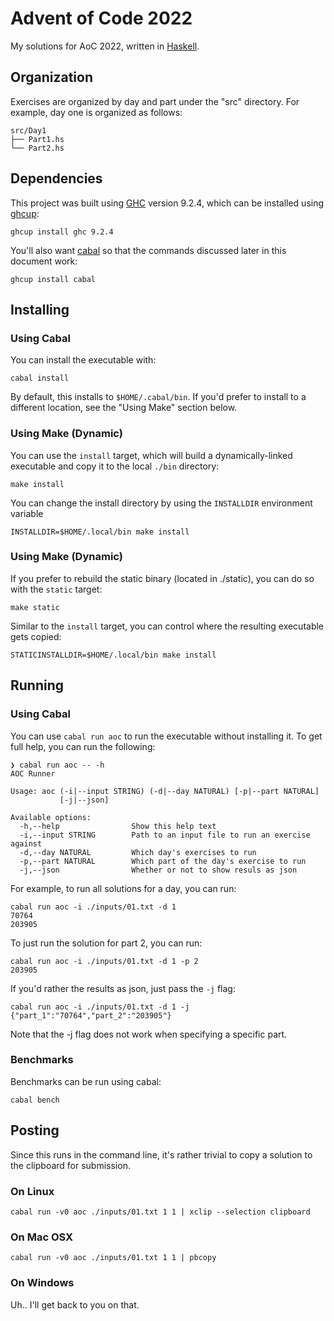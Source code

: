 # Advent of Code 2022
My solutions for AoC 2022, written in [Haskell](https://www.haskell.org/). 

## Organization
Exercises are organized by day and part under the "src" directory. For
example, day one is organized as follows:

    src/Day1
    ├── Part1.hs
    └── Part2.hs


## Dependencies
This project was built using [GHC](https://www.haskell.org/ghc/) version 9.2.4, which can be installed using [ghcup](https://www.haskell.org/ghcup/):

```
ghcup install ghc 9.2.4
```

You'll also want [cabal](https://www.haskell.org/cabal/) so that the commands discussed later in this document work:
```
ghcup install cabal
```

## Installing

### Using Cabal
You can install the executable with:
```
cabal install
```

By default, this installs to `$HOME/.cabal/bin`. If you'd prefer to install to a different location, see the "Using Make" section below.

### Using Make (Dynamic)
You can use the `install` target, which will build a dynamically-linked executable and copy it to the local `./bin` directory:
```
make install
```

You can change the install directory by using the `INSTALLDIR` environment variable
```
INSTALLDIR=$HOME/.local/bin make install
```

### Using Make (Dynamic)
If you prefer to rebuild the static binary (located in ./static), you can do so with the `static` target:
```
make static
```

Similar to the `install` target, you can control where the resulting executable gets copied:

```
STATICINSTALLDIR=$HOME/.local/bin make install
```


## Running

### Using Cabal

You can use `cabal run aoc` to run the executable without installing it. To get full help, you can run the following:
```
❯ cabal run aoc -- -h
AOC Runner

Usage: aoc (-i|--input STRING) (-d|--day NATURAL) [-p|--part NATURAL] 
           [-j|--json]

Available options:
  -h,--help                Show this help text
  -i,--input STRING        Path to an input file to run an exercise against
  -d,--day NATURAL         Which day's exercises to run
  -p,--part NATURAL        Which part of the day's exercise to run
  -j,--json                Whether or not to show resuls as json
```

For example, to run all solutions for a day, you can run:
```
cabal run aoc -i ./inputs/01.txt -d 1
70764
203905
```

To just run the solution for part 2, you can run:
```
cabal run aoc -i ./inputs/01.txt -d 1 -p 2
203905
```

If you'd rather the results as json, just pass the `-j` flag:
```
cabal run aoc -i ./inputs/01.txt -d 1 -j
{"part_1":"70764","part_2":"203905"}
```

Note that the -j flag does not work when specifying a specific part.

### Benchmarks

Benchmarks can be run using cabal:
```
cabal bench
```

## Posting
Since this runs in the command line, it's rather trivial to copy a solution
to the clipboard for submission. 

### On Linux

```
cabal run -v0 aoc ./inputs/01.txt 1 1 | xclip --selection clipboard
```

### On Mac OSX
```
cabal run -v0 aoc ./inputs/01.txt 1 1 | pbcopy
```

### On Windows

Uh.. I'll get back to you on that.
